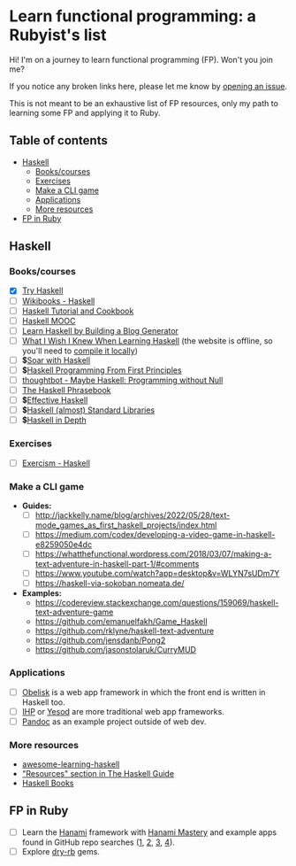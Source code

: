 <!-- omit in toc -->
# Learn functional programming: a Rubyist's list

Hi! I'm on a journey to learn functional programming (FP). Won't you join me?

If you notice any broken links here, please let me know by [opening an issue](https://github.com/fpsvogel/learn-functional-programming/issues/new).

This is not meant to be an exhaustive list of FP resources, only my path to learning some FP and applying it to Ruby.

<!-- omit in toc -->
## Table of contents

- [Haskell](#haskell)
  - [Books/courses](#bookscourses)
  - [Exercises](#exercises)
  - [Make a CLI game](#make-a-cli-game)
  - [Applications](#applications)
  - [More resources](#more-resources)
- [FP in Ruby](#fp-in-ruby)

## Haskell

### Books/courses

- [x] [Try Haskell](https://tryhaskell.org)
- [ ] [Wikibooks - Haskell](https://en.wikibooks.org/wiki/Haskell)
- [ ] [Haskell Tutorial and Cookbook](https://markwatson.com/opencontent/haskell-cookbook.pdf)
- [ ] [Haskell MOOC](https://haskell.mooc.fi/)
- [ ] [Learn Haskell by Building a Blog Generator](https://learn-haskell.blog/)
- [ ] [What I Wish I Knew When Learning Haskell](https://github.com/sdiehl/wiwinwlh) (the website is offline, so you'll need to [compile it locally](https://github.com/sdiehl/wiwinwlh#compiling))
- [ ] 💲[Soar with Haskell](https://www.amazon.com/Soar-Haskell-beginners-functional-programming/dp/1805128450)
- [ ] 💲[Haskell Programming From First Principles](https://haskellbook.com/)
- [ ] [thoughtbot - Maybe Haskell: Programming without Null](https://github.com/thoughtbot/maybe_haskell)
- [ ] [The Haskell Phrasebook](https://typeclasses.com/phrasebook)
- [ ] 💲[Effective Haskell](https://pragprog.com/titles/rshaskell/effective-haskell/)
- [ ] 💲[Haskell (almost) Standard Libraries](https://leanpub.com/haskell-stdlibs)
- [ ] 💲[Haskell in Depth](https://www.manning.com/books/haskell-in-depth)

### Exercises

- [ ] [Exercism - Haskell](https://exercism.org/tracks/haskell)

### Make a CLI game

- **Guides:**
  - [ ] <http://jackkelly.name/blog/archives/2022/05/28/text-mode_games_as_first_haskell_projects/index.html>
  - [ ] <https://medium.com/codex/developing-a-video-game-in-haskell-e8259050e4dc>
  - [ ] <https://whatthefunctional.wordpress.com/2018/03/07/making-a-text-adventure-in-haskell-part-1/#comments>
  - [ ] <https://www.youtube.com/watch?app=desktop&v=WLYN7sUDm7Y>
  - [ ] <https://haskell-via-sokoban.nomeata.de/>
- **Examples:**
  - <https://codereview.stackexchange.com/questions/159069/haskell-text-adventure-game>
  - <https://github.com/emanuelfakh/Game_Haskell>
  - <https://github.com/rklyne/haskell-text-adventure>
  - <https://github.com/jensdanb/Pong2>
  - <https://github.com/jasonstolaruk/CurryMUD>

### Applications

- [ ] [Obelisk](https://github.com/obsidiansystems/obelisk) is a web app framework in which the front end is written in Haskell too.
- [ ] [IHP](https://ihp.digitallyinduced.com/) or [Yesod](https://www.yesodweb.com/) are more traditional web app frameworks.
- [ ] [Pandoc](https://github.com/jgm/pandoc) as an example project outside of web dev.

### More resources

- [awesome-learning-haskell](https://github.com/tweag/awesome-learning-haskell)
- ["Resources" section in The Haskell Guide](https://haskell-docs.netlify.app/resources/resources/)
- [Haskell Books](https://www.extrema.is/articles/haskell-books)

## FP in Ruby

- [ ] Learn the [Hanami](https://hanamirb.org/) framework with [Hanami Mastery](https://hanamimastery.com) and example apps found in GitHub repo searches ([1](https://github.com/search?q=hanami+example+pushed%3A%3E2022-01-01&type=repositories), [2](https://github.com/search?q=hanami+app+pushed%3A%3E2022-01-01&type=repositories), [3](https://github.com/search?q=hanami+application+pushed%3A%3E2022-01-01&type=repositories), [4](https://github.com/search?q=hanami+software+pushed%3A%3E2022-01-01&type=repositories)).
- [ ] Explore [dry-rb](https://dry-rb.org/) gems.
